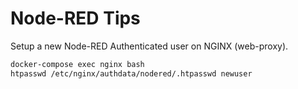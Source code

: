 # Node-RED Tips

Setup a new Node-RED Authenticated user on NGINX (web-proxy).

```bash
docker-compose exec nginx bash
htpasswd /etc/nginx/authdata/nodered/.htpasswd newuser
```
